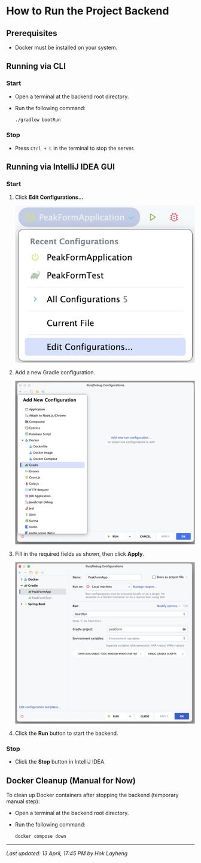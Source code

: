 # How to Run the Project Backend

## Prerequisites

- Docker must be installed on your system.

## Running via CLI

### Start

- Open a terminal at the backend root directory.

- Run the following command:

  ```bash
  ./gradlew bootRun
  ```

### Stop

- Press `Ctrl + C` in the terminal to stop the server.

## Running via IntelliJ IDEA GUI

### Start

1. Click **Edit Configurations...**

   ![Step 1: Edit Configurations](./assets/img/gui1.png)

2. Add a new Gradle configuration.

   ![Step 2: Add New Gradle Config](./assets/img/gui2.png)

3. Fill in the required fields as shown, then click **Apply**.

   ![Step 3: Configuration Details](./assets/img/gui3.png)

4. Click the **Run** button to start the backend.

### Stop

- Click the **Stop** button in IntelliJ IDEA.

## Docker Cleanup (Manual for Now)

To clean up Docker containers after stopping the backend (temporary manual step):

- Open a terminal at the backend root directory.
- Run the following command:

  ```bash
  docker compose down
  ```

---

_Last updated: 13 April, 17:45 PM by Hok Layheng_